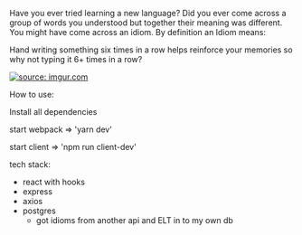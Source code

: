 Have you ever tried learning a new language? Did you ever come across a group of words you understood but together their meaning was different. You might have come across an idiom. By definition an Idiom means:

Hand writing something six times in a row helps reinforce your memories so why not typing it 6+ times in a row?

<a href="https://imgur.com/k3jb7U0"><img src="https://i.imgur.com/k3jb7U0.gif" title="source: imgur.com" /></a>

How to use:

Install all dependencies

start webpack => 'yarn dev'

start client => 'npm run client-dev'

tech stack:
  - react with hooks
  - express
  - axios
  - postgres
    - got idioms from another api and ELT in to my own db
